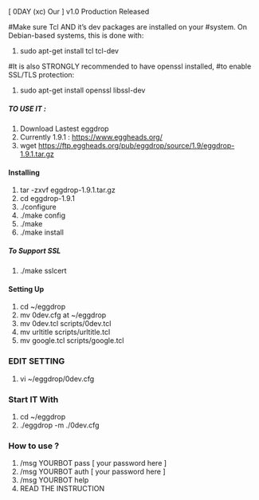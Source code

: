 [ 0DAY (xc) Our ] v1.0  Production Released 

#Make sure Tcl AND it’s dev packages are installed on your #system. On Debian-based systems, this is done with:

1. sudo apt-get install tcl tcl-dev

#It is also STRONGLY recommended to have openssl installed, #to enable SSL/TLS protection:

1. sudo apt-get install openssl libssl-dev

##### TO USE IT :
1. Download Lastest eggdrop
2. Currently 1.9.1 : https://www.eggheads.org/
3. wget https://ftp.eggheads.org/pub/eggdrop/source/1.9/eggdrop-1.9.1.tar.gz

#### Installing
1. tar -zxvf eggdrop-1.9.1.tar.gz
2. cd eggdrop-1.9.1
3. ./configure
4. ./make config
5. ./make 
6. ./make install

##### To Support SSL
1. ./make sslcert

#### Setting Up
1. cd ~/eggdrop
2. mv 0dev.cfg at ~/eggdrop
3. mv 0dev.tcl scripts/0dev.tcl
4. mv urltitle scripts/urltitle.tcl
5. mv google.tcl scripts/google.tcl



### EDIT SETTING ###

1. vi ~/eggdrop/0dev.cfg

### Start IT With
1. cd ~/eggdrop
2. ./eggdrop -m ./0dev.cfg

### How to use ?
1. /msg YOURBOT pass [ your password here ]
2. /msg YOURBOT auth [ your password here ]
3. /msg YOURBOT help
4. READ THE INSTRUCTION





